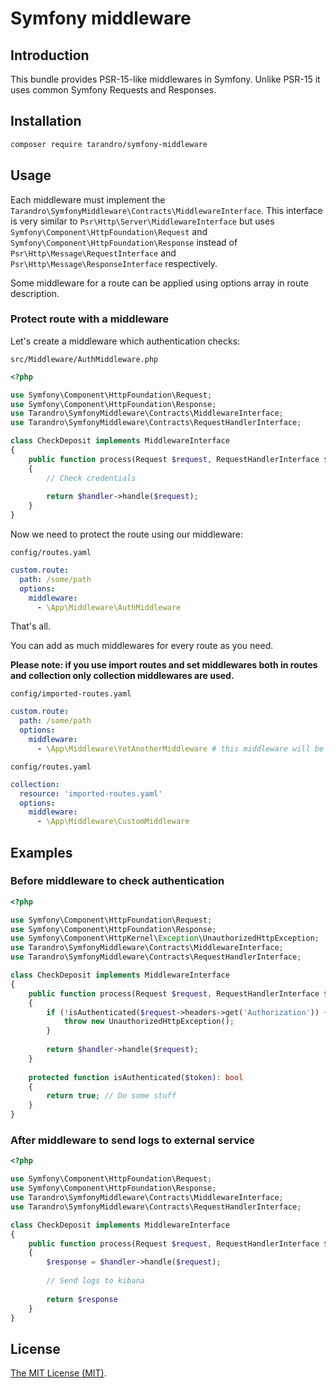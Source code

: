 # Symfony middleware

## Introduction

This bundle provides PSR-15-like middlewares in Symfony. Unlike PSR-15 it uses common Symfony Requests and Responses.

## Installation

```bash
composer require tarandro/symfony-middleware
```

## Usage

Each middleware must implement the `Tarandro\SymfonyMiddleware\Contracts\MiddlewareInterface`.
This interface is very similar to `Psr\Http\Server\MiddlewareInterface`
but uses `Symfony\Component\HttpFoundation\Request` and `Symfony\Component\HttpFoundation\Response` instead of
`Psr\Http\Message\RequestInterface` and `Psr\Http\Message\ResponseInterface` respectively.

Some middleware for a route can be applied using options array in route description.

### Protect route with a middleware

Let's create a middleware which authentication checks:

`src/Middleware/AuthMiddleware.php`
```php
<?php

use Symfony\Component\HttpFoundation\Request;
use Symfony\Component\HttpFoundation\Response;
use Tarandro\SymfonyMiddleware\Contracts\MiddlewareInterface;
use Tarandro\SymfonyMiddleware\Contracts\RequestHandlerInterface;

class CheckDeposit implements MiddlewareInterface
{
    public function process(Request $request, RequestHandlerInterface $handler): Response
    {
        // Check credentials
        
        return $handler->handle($request);
    }
}
```

Now we need to protect the route using our middleware:

`config/routes.yaml`
```yaml
custom.route:
  path: /some/path
  options:
    middleware:
      - \App\Middleware\AuthMiddleware
```

That's all.

You can add as much middlewares for every route as you need. 

**Please note: if you use import routes and set middlewares both in routes and collection only collection middlewares are used.**

`config/imported-routes.yaml`
```yaml
custom.route:
  path: /some/path
  options:
    middleware:
      - \App\Middleware\YetAnotherMiddleware # this middleware will be ignored
```

`config/routes.yaml`
```yaml
collection:
  resource: 'imported-routes.yaml'
  options:
    middleware:
      - \App\Middleware\CustomMiddleware
```

## Examples

### Before middleware to check authentication

```php
<?php

use Symfony\Component\HttpFoundation\Request;
use Symfony\Component\HttpFoundation\Response;
use Symfony\Component\HttpKernel\Exception\UnauthorizedHttpException;
use Tarandro\SymfonyMiddleware\Contracts\MiddlewareInterface;
use Tarandro\SymfonyMiddleware\Contracts\RequestHandlerInterface;

class CheckDeposit implements MiddlewareInterface
{
    public function process(Request $request, RequestHandlerInterface $handler): Response
    {
        if (!isAuthenticated($request->headers->get('Authorization')) {
            throw new UnauthorizedHttpException();
        }
        
        return $handler->handle($request);
    }
    
    protected function isAuthenticated($token): bool
    {
        return true; // Do some stuff
    }
}
```

### After middleware to send logs to external service

```php
<?php

use Symfony\Component\HttpFoundation\Request;
use Symfony\Component\HttpFoundation\Response;
use Tarandro\SymfonyMiddleware\Contracts\MiddlewareInterface;
use Tarandro\SymfonyMiddleware\Contracts\RequestHandlerInterface;

class CheckDeposit implements MiddlewareInterface
{
    public function process(Request $request, RequestHandlerInterface $handler): Response
    {   
        $response = $handler->handle($request);
        
        // Send logs to kibana
        
        return $response
    }
}
```

## License

[The MIT License (MIT)](https://opensource.org/licenses/MIT).
